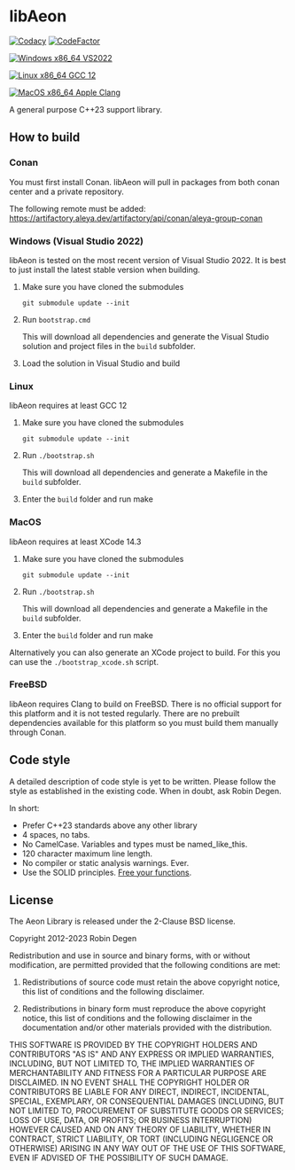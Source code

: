 libAeon
==============

[![Codacy](https://app.codacy.com/project/badge/Grade/4ac90bb028b34818a9a671792bb648e2)](https://app.codacy.com/gh/aleya-dev/libaeon/dashboard?utm_source=gh&utm_medium=referral&utm_content=&utm_campaign=Badge_grade)
[![CodeFactor](https://www.codefactor.io/repository/github/aleya-dev/libaeon/badge)](https://www.codefactor.io/repository/github/aleya-dev/libaeon)

[![Windows x86_64 VS2022](https://github.com/aleya-dev/libaeon/actions/workflows/windows_x86_64_vs2022.yml/badge.svg?branch=master)](https://github.com/aleya-dev/libaeon/actions/workflows/windows_x86_64_vs2022.yml)

[![Linux x86_64 GCC 12](https://github.com/aleya-dev/libaeon/actions/workflows/linux_x86_64_gcc12.yml/badge.svg?branch=master)](https://github.com/aleya-dev/libaeon/actions/workflows/linux_x86_64_gcc12.yml)

[![MacOS x86_64 Apple Clang](https://github.com/aleya-dev/libaeon/actions/workflows/macos_x86_64_apple_clang.yml/badge.svg)](https://github.com/aleya-dev/libaeon/actions/workflows/macos_x86_64_apple_clang.yml)

A general purpose C++23 support library.

How to build
--------------
### Conan
You must first install Conan. libAeon will pull in packages from both conan center and a private repository.

The following remote must be added:
https://artifactory.aleya.dev/artifactory/api/conan/aleya-group-conan

### Windows (Visual Studio 2022)

libAeon is tested on the most recent version of Visual Studio 2022. It is best to just install the latest stable version when building.

1.  Make sure you have cloned the submodules

    ```git submodule update --init```

2.  Run `bootstrap.cmd`

    This will download all dependencies and generate the Visual Studio solution and project files in the `build` subfolder.

3.  Load the solution in Visual Studio and build

### Linux

libAeon requires at least GCC 12

1.  Make sure you have cloned the submodules

    ```git submodule update --init```

2.  Run `./bootstrap.sh`

    This will download all dependencies and generate a Makefile in the `build` subfolder.

3.  Enter the `build` folder and run make

### MacOS

libAeon requires at least XCode 14.3

1.  Make sure you have cloned the submodules

    ```git submodule update --init```

2.  Run `./bootstrap.sh`

    This will download all dependencies and generate a Makefile in the `build` subfolder.

3.  Enter the `build` folder and run make

Alternatively you can also generate an XCode project to build. For this you can use the `./bootstrap_xcode.sh` script.

### FreeBSD

libAeon requires Clang to build on FreeBSD. There is no official support for this platform and it is not tested regularly.
There are no prebuilt dependencies available for this platform so you must build them manually through Conan.

Code style
--------------
A detailed description of code style is yet to be written. Please follow the
style as established in the existing code. When in doubt, ask Robin Degen.

In short:

-   Prefer C++23 standards above any other library
-   4 spaces, no tabs.
-   No CamelCase. Variables and types must be named_like_this.
-   120 character maximum line length.
-   No compiler or static analysis warnings. Ever.
-   Use the SOLID principles. [Free your functions](https://www.youtube.com/watch?v=WLDT1lDOsb4).

License
--------------
The Aeon Library is released under the 2-Clause BSD license.

Copyright 2012-2023 Robin Degen

Redistribution and use in source and binary forms, with or without modification, are permitted provided that the
following conditions are met:

1.  Redistributions of source code must retain the above copyright notice, this list of conditions and the following
    disclaimer.

2.  Redistributions in binary form must reproduce the above copyright notice, this list of conditions and the following
    disclaimer in the documentation and/or other materials provided with the distribution.

THIS SOFTWARE IS PROVIDED BY THE COPYRIGHT HOLDERS AND CONTRIBUTORS "AS IS" AND ANY EXPRESS OR IMPLIED WARRANTIES,
INCLUDING, BUT NOT LIMITED TO, THE IMPLIED WARRANTIES OF MERCHANTABILITY AND FITNESS FOR A PARTICULAR PURPOSE ARE
DISCLAIMED. IN NO EVENT SHALL THE COPYRIGHT HOLDER OR CONTRIBUTORS BE LIABLE FOR ANY DIRECT, INDIRECT, INCIDENTAL,
SPECIAL, EXEMPLARY, OR CONSEQUENTIAL DAMAGES (INCLUDING, BUT NOT LIMITED TO, PROCUREMENT OF SUBSTITUTE GOODS OR
SERVICES; LOSS OF USE, DATA, OR PROFITS; OR BUSINESS INTERRUPTION) HOWEVER CAUSED AND ON ANY THEORY OF LIABILITY,
WHETHER IN CONTRACT, STRICT LIABILITY, OR TORT (INCLUDING NEGLIGENCE OR OTHERWISE) ARISING IN ANY WAY OUT OF THE USE OF
THIS SOFTWARE, EVEN IF ADVISED OF THE POSSIBILITY OF SUCH DAMAGE.
